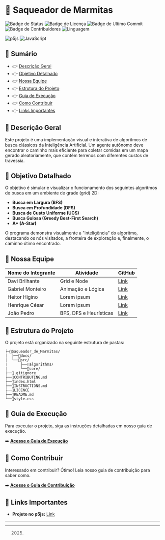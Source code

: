 # 🤖 Saqueador de Marmitas

![Badge de Status](https://img.shields.io/badge/status-em%20desenvolvimento-yellow)
![Badge de Licença](https://img.shields.io/github/license/krosct/Projeto-ESS)
![Badge de Ultimo Commit](https://img.shields.io/github/last-commit/krosct/Projeto-ESS)
![Badge de Contribuidores](https://img.shields.io/github/contributors/krosct/Projeto-ESS)
![Linguagem](https://img.shields.io/github/languages/top/krosct/Projeto-ESS)

![p5js](https://img.shields.io/badge/p5.js-ED225D?style=for-the-badge&logo=p5.js&logoColor=white)
![JavaScript](https://img.shields.io/badge/javascript-%23323330.svg?style=for-the-badge&logo=javascript&logoColor=%23F7DF1E)

## 📌 Sumário
- 👉 [Descrição Geral](#-descrição-geral)
- 👉 [Objetivo Detalhado](#-objetivo-detalhado)
- 👉 [Nossa Equipe](#-nossa-equipe)
- 👉 [Estrutura do Projeto](#-estrutura-do-projeto)
- 👉 [Guia de Execução](#-guia-de-execução)
- 👉 [Como Contribuir](#-como-contribuir)
- 👉 [Links Importantes](#-links-importantes)

## 📜 Descrição Geral

Este projeto é uma implementação visual e interativa de algoritmos de busca clássicos da Inteligência Artificial. Um agente autônomo deve encontrar o caminho mais eficiente para coletar comidas em um mapa gerado aleatoriamente, que contém terrenos com diferentes custos de travessia.

## 🎯 Objetivo Detalhado

O objetivo é simular e visualizar o funcionamento dos seguintes algoritmos de busca em um ambiente de grade (grid) 2D:

-   **Busca em Largura (BFS)**
-   **Busca em Profundidade (DFS)**
-   **Busca de Custo Uniforme (UCS)**
-   **Busca Gulosa (Greedy Best-First Search)**
-   **A\* (A-Star)**

O programa demonstra visualmente a "inteligência" do algoritmo, destacando os nós visitados, a fronteira de exploração e, finalmente, o caminho ótimo encontrado.

## 👥 Nossa Equipe

| Nome do Integrante | Atividade | GitHub |
| --- | --- | --- |
| Davi Brilhante | Grid e Node | [Link](https://github.com/Davi-SB) |
| Gabriel Monteiro | Animação e Lógica | [Link](https://github.com/krosct) |
| Heitor Higino | Lorem ipsum | [Link](https://placebacon.net/400/300) |
| Henrique César | Lorem ipsum | [Link](https://github.com/SapoSopa) |
| João Pedro | BFS, DFS e Heurísticas | [Link](https://placebacon.net/400/300) |

## 📂 Estrutura do Projeto

O projeto está organizado na seguinte estrutura de pastas:

```
├─📁Saqueador_de_Marmitas/
|  ├──📁docs/
|  └──📁src/
|      ├──📁algorithms/
|      └──📁core/
├──📄.gitignore
├──📄CONTRIBUTING.md
├──📄index.html
├──📄INSTRUCTIONS.md
├──📄LICENCE
├──📄README.md
└──📄style.css
```

## 🚀 Guia de Execução

Para executar o projeto, siga as instruções detalhadas em nosso guia de execução.

➡️ **[Acesse o Guia de Execução](./INSTRUCTIONS.md)**

## 🤝 Como Contribuir

Interessado em contribuir? Ótimo! Leia nosso guia de contribuição para saber como.

➡️ **[Acesse o Guia de Contribuição](./CONTRIBUTING.md)**

## 🔗 Links Importantes

- **Projeto no p5js:** [Link](https://placebacon.net/400/300)

---
---
> 2025.
